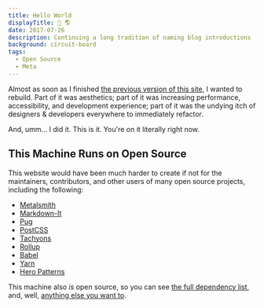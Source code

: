 ```yaml
---
title: Hello World
displayTitle: 👋 🌎
date: 2017-07-26
description: Continuing a long tradition of naming blog introductions 'Hello World'. But with more emoji.
background: circuit-board
tags:
  - Open Source
  - Meta
---
```


Almost as soon as I finished [the previous version of this site](http://576f15a6d6865d23c5338933--lowmess.netlify.com/), I wanted to rebuild. Part of it was aesthetics; part of it was increasing performance, accessibility, and development experience; part of it was the undying itch of designers & developers everywhere to immediately refactor.

And, umm... I did it. This is it. You're on it literally right now.

## This Machine Runs on Open Source

This website would have been much harder to create if not for the maintainers, contributors, and other users of many open source projects, including the following:

* [Metalsmith](http://metalsmith.io)
* [Markdown-It](https://markdown-it.github.io/)
* [Pug](https://pugjs.org)
* [PostCSS](http://postcss.org/)
* [Tachyons](http://tachyons.io/)
* [Rollup](http://rollupjs.org/)
* [Babel](https://babeljs.io)
* [Yarn](https://yarnpkg.com)
* [Hero Patterns](http://heropatterns.com)

This machine also _is_ open source, so you can see [the full dependency list](https://github.com/lowmess/lowmess/blob/develop/package.json), and, well, [anything else you want to](https://github.com/lowmess/lowmess).
